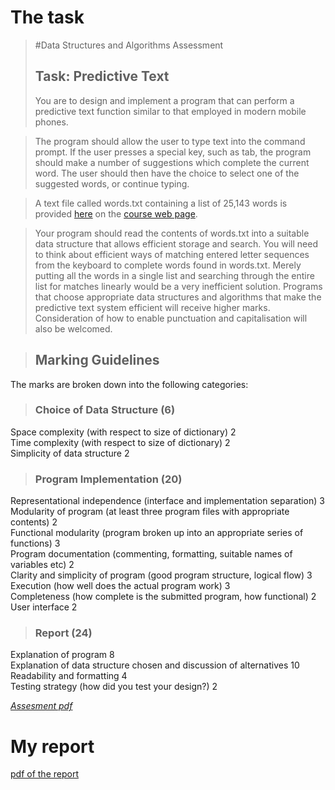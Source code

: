 # The task
> #Data Structures and Algorithms Assessment
> ## Task: Predictive Text
> You are to design and implement a program that can perform a predictive text function similar to
that employed in modern mobile phones.

> The program should allow the user to type text into the command prompt. If the user presses a
special key, such as tab, the program should make a number of suggestions which complete the
current word. The user should then have the choice to select one of the suggested words, or continue
typing.

> A text file called words.txt containing a list of 25,143 words is provided [here](http://www.elec.york.ac.uk/internal_web/meng/yr2/modules/DSA/DSA/Assessment/words.txt) on the [course web
page](http://www.elec.york.ac.uk/internal_web/meng/yr2/modules/DSA/DSA/).

> Your program should read the contents of words.txt into a suitable data structure that allows
efficient storage and search. You will need to think about efficient ways of matching entered letter
sequences from the keyboard to complete words found in words.txt. Merely putting all the words in
a single list and searching through the entire list for matches linearly would be a very inefficient
solution. Programs that choose appropriate data structures and algorithms that make the predictive
text system efficient will receive higher marks. Consideration of how to enable punctuation and
capitalisation will also be welcomed.

> ## Marking Guidelines
The marks are broken down into the following categories:

> ### Choice of Data Structure (6)  
Space complexity (with respect to size of dictionary) 2  
Time complexity (with respect to size of dictionary) 2  
Simplicity of data structure 2  

> ### Program Implementation (20)  
Representational independence (interface and implementation separation) 3  
Modularity of program (at least three program files with appropriate contents) 2  
Functional modularity (program broken up into an appropriate series of functions) 3  
Program documentation (commenting, formatting, suitable names of variables etc) 2  
Clarity and simplicity of program (good program structure, logical flow) 3  
Execution (how well does the actual program work) 3  
Completeness (how complete is the submitted program, how functional) 2  
User interface 2  

> ### Report (24)  
Explanation of program 8  
Explanation of data structure chosen and discussion of alternatives 10  
Readability and formatting 4  
Testing strategy (how did you test your design?) 2  

[*Assesment pdf*](http://www.elec.york.ac.uk/internal_web/meng/yr2/modules/DSA/DSA/Assessment/DSAAssessment2016.pdf)

# My report 
[pdf of the report](https://github.com/zwrawr/DSA_Assessment/blob/master/Report/DSA_AssesmentReport.pdf)
